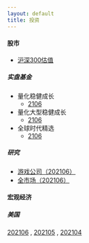 ```yaml
---
layout: default
title: 投资
---
```


#### 股市 

* [沪深300估值](/investment/csi300-2106.html)

##### 实盘基金

* 量化稳健成长
    * [2106](/investment/funds/growth-2106.html)
* 量化大型稳健成长
    * [2106](/investment/funds/largecorp-2106.html)
* 全球时代精选
    * [2106](/investment/funds/global-times-2106.html)


##### 研究

* [游戏公司（202106）](/investment/games-2106.html)
* [全市场（202106）](/investment/stocks-2106.html)

#### 宏观经济

##### 美国

[202106](/investment/us-economics-2106.html)
,
[202105](/investment/us-economics-202105.html)
,
[202104](/investment/us-economics-202104.html)



